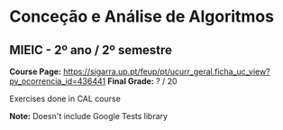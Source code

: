 # Conceção e Análise de Algoritmos
## MIEIC - 2º ano / 2º semestre

**Course Page:** https://sigarra.up.pt/feup/pt/ucurr_geral.ficha_uc_view?pv_ocorrencia_id=436441
**Final Grade:** ? / 20

Exercises done in CAL course 

**Note:** Doesn't include Google Tests library
